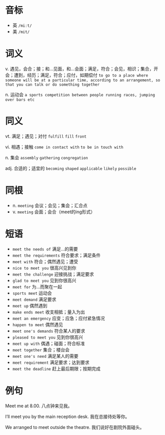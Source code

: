 # 音标

- 英 `/miːt/`
- 美 `/mit/`

# 词义

v. 遇见，会合；接；和…见面，和…会面；满足，符合；会见，相识；集合，开会；遭到，经历；满足，符合；应付，如期偿付
`to go to a place where someone will be at a particular time, according to an arrangement, so that you can talk or do something together`

n. 运动会
`a sports competition between people running races, jumping over bars etc`

# 同义

vt. 满足；遇见；对付
`fulfill` `fill` `front`

vi. 相遇；接触
`come in contact with` `to be in touch with`

n. 集会
`assembly` `gathering` `congregation`

adj. 合适的；适宜的
`becoming` `shaped` `applicable` `likely` `possible`

# 同根

- n. `meeting` 会议；会见；集会；汇合点
- v. `meeting` 会面；会合（meet的ing形式）

# 短语

- `meet the needs of` 满足…的需要
- `meet the requirements` 符合要求；满足条件
- `meet with` 符合；偶然遇见；遭受
- `nice to meet you` 很高兴见到你
- `meet the challenge` 迎接挑战；满足要求
- `glad to meet you` 见到你很高兴
- `meet for` 为…而聚在一起
- `sports meet` 运动会
- `meet demand` 满足要求
- `meet up` 偶然遇到
- `make ends meet` 收支相抵；量入为出
- `meet an emergency` 应变；应急；应付紧急情况
- `happen to meet` 偶然遇见
- `meet one's demands` 符合某人的要求
- `pleased to meet you` 见到你很高兴
- `meet up with` 偶遇；碰面；符合标准
- `meet together` 集合；楼台会
- `meet one's need` 满足某人的需要
- `meet requirement` 满足要求；达到要求
- `meet the deadline` 赶上最后期限；按期完成

# 例句

Meet me at 8.00.
八点钟来见我。

I’ll meet you by the main reception desk.
我在总接待处等你。

We arranged to meet outside the theatre.
我们说好在剧院外面碰头。


